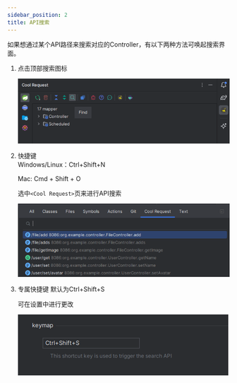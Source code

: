 ```yaml
---
sidebar_position: 2
title: API搜索
---
```


如果想通过某个API路径来搜索对应的Controller，有以下两种方法可唤起搜索界面。

1. 点击顶部搜索图标
    
    ![Alt text](../images/api_search.png)

2. 快捷键    
    Windows/Linux：Ctrl+Shift+N
    
    Mac: Cmd + Shift + O

    选中`<Cool Request>`页来进行API搜索

    ![Alt text](../images/api_search_dialog.png)

3. 专属快捷键
    默认为Ctrl+Shift+S    

    可在设置中进行更改

    ![Alt text](../images/api_search_hot_key_setting.png)